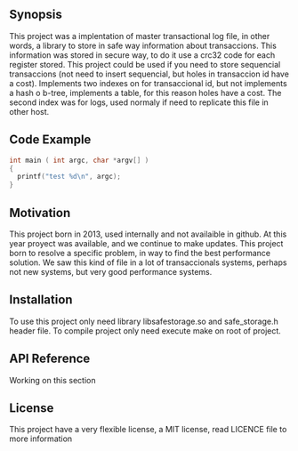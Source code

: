 ## Synopsis

This project was a implentation of master transactional log file, in other words, a library to store in safe way information about transaccions. This information was stored in secure way, to do it use a crc32 code for each register stored. This project could be used if you need to store sequencial transaccions (not need to insert sequencial, but holes in transaccion id have a cost). Implements two indexes on for transaccional id, but not implements a hash o b-tree, implements a table, for this reason holes have a cost. The second index was for logs, used normaly if need to replicate this file in other host.

## Code Example

```C++
int main ( int argc, char *argv[] )
{
  printf("test %d\n", argc);
}
```

## Motivation

This project born in 2013, used internally and not availaible in github. At this year proyect was available, and we continue to make updates. This project born to resolve a specific problem, in way to find the best performance solution. We saw this kind of file in a lot of transaccionals systems, perhaps not new systems, but very good performance systems.

## Installation

To use this project only need library libsafestorage.so and safe_storage.h header file. To compile project only need execute make on root of project.

## API Reference

Working on this section

## License

This project have a very flexible license, a MIT license, read LICENCE file to more information
